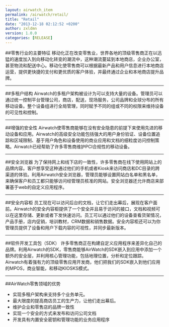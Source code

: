 ```yaml
---
layout: airwatch_item
permalink: /airwatch/retail/
title: "Retail"
date: "2013-12-18 02:12:52 +0200"
author: zxldmn
version: 1.0.0
categories: [RELEASE]
---
```


##零售行业的主要特征
移动化正在改变零售业，世界各地的顶级零售商正在以迅猛的速度加入到向移动化转变的潮流中，这种潮流蔓延到本地商店，企业办公室，甚至物流和配送中心。移动化使零售商可以根据最新产品和用户信息进行本地商店运营，提供更快捷的支付和更优质的客户体验，并最终通过企业和本地商店提升品牌。

-------------------------------------------
##多租户结构
Airwatch的多租户架构被设计为可以支持大量的设备。管理员可以通过统一控制平台管理公司，商店，配送，现场服务，公司品牌和全球分布的所有移动设备。整个设备组进行全局管理，同时赋予不同的组或不同的权限来维持设备的可见性和控制。

-------------------------------------------
##增强的安全性
Airwatch使零售商能够在没有安全隐患的前提下来使用先进的移动设备和应用。Airwatch的高级安全功能包括强大的用户身份验证、设备位置追踪和区域限制、基于用户角色和设备使用的商业应用和文档的细粒度访问控制策略。Airwatch已经帮助了许多零售商维护PCI合规性的移动设备。

-------------------------------------------
##安全浏览器
为了保持网上和线下店的一致性，许多零售商在线下使用网站上的品牌内容。客户想享受这种通过他们的手机或者Kiosk来访问商店和DC目录的跨渠道的体验。利用Airwatch安全浏览器，管理员能够设置网站白名单和黑名单，来确保客户和员工都只能够访问经管理员核准的网站。安全浏览器还允许商店来部署基于web的自定义应用程序。

-------------------------------------------
##安全内容柜
员工现在可以访问后台的文档，让它们走出幕后，展现在客户面前。Airwatch的安全内容柜提供了一个安全并且易于访问的接口，文档和视频可以在这里存储、更新或者下发快速访问。员工可以通过他们的设备查看货架情况，产品手册，店内促销，培训教材，CRM数据和销售数据。安全内容柜还可以为你管理员提供了设备和用户下载内容的可视性，并同步最新版本。

-------------------------------------------
##软件开发工具包（SDK）
许多零售商正在构建自定义应用程序来差异化自己的品牌。利用Airwatch的SDK，零售商能够AirWatch的SDK嵌入到应用中添加一个额外的安全层，并利用核心管理功能，包括地理位置，分析和定位跟踪。Airwatch有着强有力的顶级零售应用开发商，他们把我们的SDK嵌入到他们应用的MPOS，商业智能，和移动KIOSKS模式。

-------------------------------------------
##AirWatch零售领域的优势
*	实现多租户架构来支持多个业务单元。
*	最大限度的提高商店员工的生产力，让他们走出幕后。
*	维护企业和零售店的品牌一致性
*	实现一个安全的方式来发布和访问公司文档
*	开发具有内置安全密钥和管理功能的业务应用程序